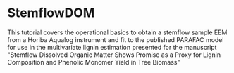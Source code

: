 # StemflowDOM
This tutorial covers the operational basics to obtain a stemflow sample EEM from a Horiba Aqualog instrument and fit to the published PARAFAC model for use in the multivariate lignin estimation presented for the manuscript "Stemflow Dissolved Organic Matter Shows Promise as a Proxy for Lignin Composition and Phenolic Monomer Yield in Tree Biomass"
